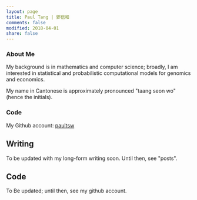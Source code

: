 ```yaml
---
layout: page
title: Paul Tang | 鄧信和
comments: false
modified: 2018-04-01
share: false
---
```

### About Me
My background is in mathematics and computer science; broadly, I am interested in statistical and probabilistic computational models for genomics and economics.

My name in Cantonese is approximately pronounced "taang seon wo" (hence the initials).

### Code
My Github account: [paultsw](https://github.com/paultsw)

Writing
-------
To be updated with my long-form writing soon. Until then, see "posts".

Code
----
To Be updated; until then, see my github account.